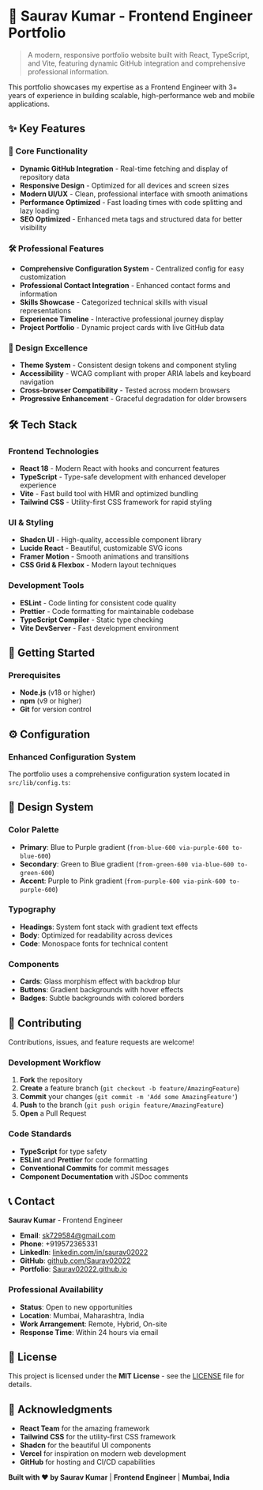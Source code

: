 # 🚀 Saurav Kumar - Frontend Engineer Portfolio

> A modern, responsive portfolio website built with React, TypeScript, and Vite, featuring dynamic GitHub integration and comprehensive professional information.

This portfolio showcases my expertise as a Frontend Engineer with 3+ years of experience in building scalable, high-performance web and mobile applications.

## ✨ Key Features

### 🎯 Core Functionality
- **Dynamic GitHub Integration** - Real-time fetching and display of repository data
- **Responsive Design** - Optimized for all devices and screen sizes
- **Modern UI/UX** - Clean, professional interface with smooth animations
- **Performance Optimized** - Fast loading times with code splitting and lazy loading
- **SEO Optimized** - Enhanced meta tags and structured data for better visibility

### 🛠️ Professional Features
- **Comprehensive Configuration System** - Centralized config for easy customization
- **Professional Contact Integration** - Enhanced contact forms and information
- **Skills Showcase** - Categorized technical skills with visual representations
- **Experience Timeline** - Interactive professional journey display
- **Project Portfolio** - Dynamic project cards with live GitHub data

### 🎨 Design Excellence
- **Theme System** - Consistent design tokens and component styling
- **Accessibility** - WCAG compliant with proper ARIA labels and keyboard navigation
- **Cross-browser Compatibility** - Tested across modern browsers
- **Progressive Enhancement** - Graceful degradation for older browsers

## 🛠️ Tech Stack

### Frontend Technologies
- **React 18** - Modern React with hooks and concurrent features
- **TypeScript** - Type-safe development with enhanced developer experience
- **Vite** - Fast build tool with HMR and optimized bundling
- **Tailwind CSS** - Utility-first CSS framework for rapid styling

### UI & Styling
- **Shadcn UI** - High-quality, accessible component library
- **Lucide React** - Beautiful, customizable SVG icons
- **Framer Motion** - Smooth animations and transitions
- **CSS Grid & Flexbox** - Modern layout techniques

### Development Tools
- **ESLint** - Code linting for consistent code quality
- **Prettier** - Code formatting for maintainable codebase
- **TypeScript Compiler** - Static type checking
- **Vite DevServer** - Fast development environment

## 🚀 Getting Started

### Prerequisites
- **Node.js** (v18 or higher)
- **npm** (v9 or higher)
- **Git** for version control

## ⚙️ Configuration

### Enhanced Configuration System

The portfolio uses a comprehensive configuration system located in `src/lib/config.ts`:


## 🎨 Design System

### Color Palette
- **Primary**: Blue to Purple gradient (`from-blue-600 via-purple-600 to-blue-600`)
- **Secondary**: Green to Blue gradient (`from-green-600 via-blue-600 to-green-600`)
- **Accent**: Purple to Pink gradient (`from-purple-600 via-pink-600 to-purple-600`)

### Typography
- **Headings**: System font stack with gradient text effects
- **Body**: Optimized for readability across devices
- **Code**: Monospace fonts for technical content

### Components
- **Cards**: Glass morphism effect with backdrop blur
- **Buttons**: Gradient backgrounds with hover effects
- **Badges**: Subtle backgrounds with colored borders

## 🤝 Contributing

Contributions, issues, and feature requests are welcome!

### Development Workflow

1. **Fork** the repository
2. **Create** a feature branch (`git checkout -b feature/AmazingFeature`)
3. **Commit** your changes (`git commit -m 'Add some AmazingFeature'`)
4. **Push** to the branch (`git push origin feature/AmazingFeature`)
5. **Open** a Pull Request

### Code Standards

- **TypeScript** for type safety
- **ESLint** and **Prettier** for code formatting
- **Conventional Commits** for commit messages
- **Component Documentation** with JSDoc comments

## 📞 Contact

**Saurav Kumar** - Frontend Engineer

- **Email**: [sk729584@gmail.com](mailto:sk729584@gmail.com)
- **Phone**: +919572365331
- **LinkedIn**: [linkedin.com/in/saurav02022](https://linkedin.com/in/saurav02022)
- **GitHub**: [github.com/Saurav02022](https://github.com/Saurav02022)
- **Portfolio**: [Saurav02022.github.io](https://Saurav02022.github.io)

### Professional Availability
- **Status**: Open to new opportunities
- **Location**: Mumbai, Maharashtra, India
- **Work Arrangement**: Remote, Hybrid, On-site
- **Response Time**: Within 24 hours via email

## 📄 License

This project is licensed under the **MIT License** - see the [LICENSE](LICENSE) file for details.

## 🙏 Acknowledgments

- **React Team** for the amazing framework
- **Tailwind CSS** for the utility-first CSS framework
- **Shadcn** for the beautiful UI components
- **Vercel** for inspiration on modern web development
- **GitHub** for hosting and CI/CD capabilities

**Built with ❤️ by Saurav Kumar** | **Frontend Engineer** | **Mumbai, India**